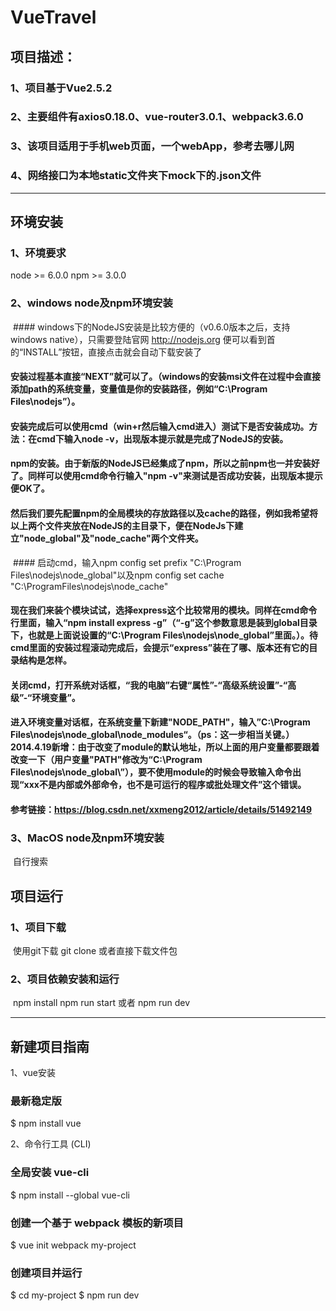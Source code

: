 # VueTravel
## 项目描述：
### 1、项目基于Vue2.5.2
### 2、主要组件有axios0.18.0、vue-router3.0.1、webpack3.6.0
### 3、该项目适用于手机web页面，一个webApp，参考去哪儿网
### 4、网络接口为本地static文件夹下mock下的.json文件

**********************
## 环境安装
### 1、环境要求
node >= 6.0.0
npm >= 3.0.0

### 2、windows node及npm环境安装
  #### windows下的NodeJS安装是比较方便的（v0.6.0版本之后，支持windows native），只需要登陆官网 http://nodejs.org 便可以看到首的“INSTALL”按钮，直接点击就会自动下载安装了
  #### 安装过程基本直接“NEXT”就可以了。（windows的安装msi文件在过程中会直接添加path的系统变量，变量值是你的安装路径，例如“C:\Program Files\nodejs”）。
  #### 安装完成后可以使用cmd（win+r然后输入cmd进入）测试下是否安装成功。方法：在cmd下输入node -v，出现版本提示就是完成了NodeJS的安装。
  #### npm的安装。由于新版的NodeJS已经集成了npm，所以之前npm也一并安装好了。同样可以使用cmd命令行输入"npm -v"来测试是否成功安装，出现版本提示便OK了。
  #### 然后我们要先配置npm的全局模块的存放路径以及cache的路径，例如我希望将以上两个文件夹放在NodeJS的主目录下，便在NodeJs下建立"node_global"及"node_cache"两个文件夹。
  #### 启动cmd，输入npm config set prefix "C:\Program Files\nodejs\node_global"以及npm config set cache "C:\ProgramFiles\nodejs\node_cache"
  #### 现在我们来装个模块试试，选择express这个比较常用的模块。同样在cmd命令行里面，输入“npm install express -g”（“-g”这个参数意思是装到global目录下，也就是上面说设置的“C:\Program Files\nodejs\node_global”里面。）。待cmd里面的安装过程滚动完成后，会提示“express”装在了哪、版本还有它的目录结构是怎样。
  #### 关闭cmd，打开系统对话框，“我的电脑”右键“属性”-“高级系统设置”-“高级”-“环境变量”。
  #### 进入环境变量对话框，在系统变量下新建"NODE_PATH"，输入”C:\Program Files\nodejs\node_global\node_modules“。（ps：这一步相当关键。）2014.4.19新增：由于改变了module的默认地址，所以上面的用户变量都要跟着改变一下（用户变量"PATH"修改为“C:\Program Files\nodejs\node_global\”），要不使用module的时候会导致输入命令出现“xxx不是内部或外部命令，也不是可运行的程序或批处理文件”这个错误。
  #### 参考链接：https://blog.csdn.net/xxmeng2012/article/details/51492149

### 3、MacOS node及npm环境安装
  自行搜索

## 项目运行
### 1、项目下载
  使用git下载 git clone 或者直接下载文件包
### 2、项目依赖安装和运行
  npm install
  npm run start 或者 npm run dev

**********************
## 新建项目指南
1、vue安装
### 最新稳定版
$ npm install vue

2、命令行工具 (CLI)
### 全局安装 vue-cli
$ npm install --global vue-cli
### 创建一个基于 webpack 模板的新项目
$ vue init webpack my-project
### 创建项目并运行
$ cd my-project
$ npm run dev
